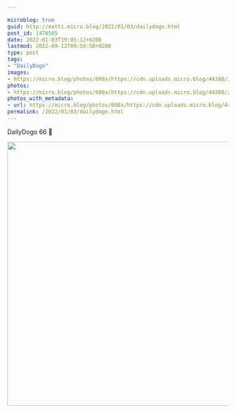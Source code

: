 ```yaml
---

microblog: true
guid: http://matti.micro.blog/2022/01/03/dailydogo.html
post_id: 1476565
date: 2022-01-03T19:05:12+0200
lastmod: 2022-09-12T09:59:58+0200
type: post
tags:
- "DailyDogo"
images:
- https://micro.blog/photos/600x/https://cdn.uploads.micro.blog/44388/2022/e444508f14.jpg
photos:
- https://micro.blog/photos/600x/https://cdn.uploads.micro.blog/44388/2022/e444508f14.jpg
photos_with_metadata:
- url: https://micro.blog/photos/600x/https://cdn.uploads.micro.blog/44388/2022/e444508f14.jpg
permalink: /2022/01/03/dailydogo.html
---
```

DailyDogo 66 🐶

<img src="/media/uploads/2022/e444508f14.jpg" width="600" height="600" alt="" />
